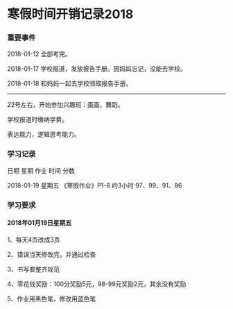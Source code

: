 # 寒假时间开销记录2018

### 重要事件

2018-01-12 全部考完。

2018-01-17 学校报道，发放报告手册。因妈妈忘记，没能去学校。

2018-01-18 和妈妈一起去学校领取报告手册。

---

22号左右，开始参加兴趣班：画画、舞蹈。

学校报道时缴纳学费。

表达能力，逻辑思考能力。

### 学习记录

日期  星期  作业  时间  分数

2018-01-19  星期五 《寒假作业》P1-8  约3小时   97、99、91、86

### 学习要求

#### 2018年01月19日星期五

1、每天4页改成3页

2、错误当天修改完，并通过检查

3、书写要整齐规范

4、零花钱奖励：100分奖励5元，98-99元奖励2元，其余没有奖励

5、作业用黑色笔，修改用蓝色笔


